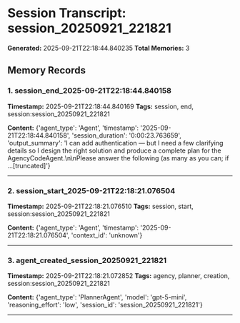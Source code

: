 # Session Transcript: session_20250921_221821

**Generated:** 2025-09-21T22:18:44.840235
**Total Memories:** 3

## Memory Records

### 1. session_end_2025-09-21T22:18:44.840158

**Timestamp:** 2025-09-21T22:18:44.840169
**Tags:** session, end, session:session_20250921_221821

**Content:** {'agent_type': 'Agent', 'timestamp': '2025-09-21T22:18:44.840158', 'session_duration': '0:00:23.763659', 'output_summary': 'I can add authentication — but I need a few clarifying details so I design the right solution and produce a complete plan for the AgencyCodeAgent.\n\nPlease answer the following (as many as you can; if ...[truncated]'}

---

### 2. session_start_2025-09-21T22:18:21.076504

**Timestamp:** 2025-09-21T22:18:21.076510
**Tags:** session, start, session:session_20250921_221821

**Content:** {'agent_type': 'Agent', 'timestamp': '2025-09-21T22:18:21.076504', 'context_id': 'unknown'}

---

### 3. agent_created_session_20250921_221821

**Timestamp:** 2025-09-21T22:18:21.072852
**Tags:** agency, planner, creation, session:session_20250921_221821

**Content:** {'agent_type': 'PlannerAgent', 'model': 'gpt-5-mini', 'reasoning_effort': 'low', 'session_id': 'session_20250921_221821'}

---

